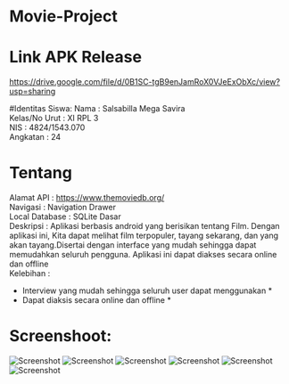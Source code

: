 # Movie-Project

# Link APK Release
https://drive.google.com/file/d/0B1SC-tgB9enJamRoX0VJeExObXc/view?usp=sharing

#Identitas Siswa:
Nama          : Salsabilla Mega Savira <br>
Kelas/No Urut : XI RPL 3 <br>
NIS           : 4824/1543.070 <br>
Angkatan      : 24 <br> 

# Tentang
Alamat API    : https://www.themoviedb.org/ <br>
Navigasi      : Navigation Drawer <br>
Local Database : SQLite Dasar <br>
Deskripsi     : Aplikasi berbasis android yang berisikan tentang Film. Dengan aplikasi ini, Kita dapat melihat film terpopuler, tayang sekarang, dan yang akan tayang.Disertai dengan interface yang mudah sehingga dapat memudahkan seluruh pengguna. Aplikasi ini dapat diakses secara online dan offline <br>
Kelebihan     : 
 * Interview yang mudah sehingga seluruh user dapat menggunakan * 
 * Dapat diaksis secara online dan offline *

# Screenshoot:
![Screenshot](https://github.com/salsasavira/Movie-Project/blob/master/1.jpg)
![Screenshot](https://github.com/salsasavira/Movie-Project/blob/master/2.jpg)
![Screenshot](https://github.com/salsasavira/Movie-Project/blob/master/3.jpg)
![Screenshot](https://github.com/salsasavira/Movie-Project/blob/master/4.jpg)
![Screenshot](https://github.com/salsasavira/Movie-Project/blob/master/5.jpg)
![Screenshot](https://github.com/salsasavira/Movie-Project/blob/master/6.jpg)
